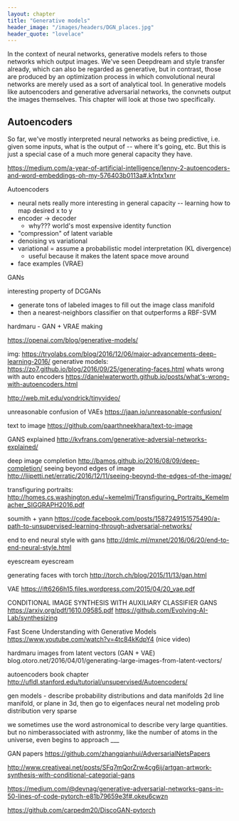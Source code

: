 ```yaml
---
layout: chapter
title: "Generative models"
header_image: "/images/headers/DGN_places.jpg"
header_quote: "lovelace"
---
```



In the context of neural networks, generative models refers to those networks which output images. We've seen Deepdream and style transfer already, which can also be regarded as generative, but in contrast, those are produced by an optimization process in which convolutional neural networks are merely used as a sort of analytical tool. In generative models like autoencoders and generative adversarial networks, the convnets output the images themselves. This chapter will look at those two specifically.

## Autoencoders

So far, we've mostly interpreted neural networks as being predictive, i.e. given some inputs, what is the output of  -- where it's going, etc. But this is just a special case of a much more general capacity they have. 

https://medium.com/a-year-of-artificial-intelligence/lenny-2-autoencoders-and-word-embeddings-oh-my-576403b0113a#.k1ntx1xnr

Autoencoders
 - neural nets really more interesting in general capacity -- learning how to map desired x to y
 - encoder -> decoder
   - why???  world's most expensive identity function
 - "compression" of latent variable
 - denoising vs variational
 - variational = assume a probabilistic model interpretation (KL divergence)
   - useful because it makes the latent space move around
 - face examples (VRAE)
 
GANs

interesting property of DCGANs
 - generate tons of labeled images to fill out the image class manifold
 - then a nearest-neighbors classifier on that outperforms a RBF-SVM


hardmaru - GAN + VRAE making

https://openai.com/blog/generative-models/

img: https://tryolabs.com/blog/2016/12/06/major-advancements-deep-learning-2016/
generative models: https://zo7.github.io/blog/2016/09/25/generating-faces.html
whats wrong with auto encoders https://danielwaterworth.github.io/posts/what's-wrong-with-autoencoders.html

http://web.mit.edu/vondrick/tinyvideo/

unreasonable confusion of VAEs https://jaan.io/unreasonable-confusion/

text to image https://github.com/paarthneekhara/text-to-image

GANS explained http://kvfrans.com/generative-adversial-networks-explained/

deep image completion http://bamos.github.io/2016/08/09/deep-completion/
seeing beyond edges of image http://liipetti.net/erratic/2016/12/11/seeing-beoynd-the-edges-of-the-image/

transfiguring portraits: http://homes.cs.washington.edu/~kemelmi/Transfiguring_Portraits_Kemelmacher_SIGGRAPH2016.pdf

soumith + yann https://code.facebook.com/posts/1587249151575490/a-path-to-unsupervised-learning-through-adversarial-networks/

end to end neural style with gans http://dmlc.ml/mxnet/2016/06/20/end-to-end-neural-style.html

eyescream eyescream

generating faces with torch http://torch.ch/blog/2015/11/13/gan.html

VAE https://ift6266h15.files.wordpress.com/2015/04/20_vae.pdf

CONDITIONAL IMAGE SYNTHESIS WITH AUXILIARY CLASSIFIER GANS https://arxiv.org/pdf/1610.09585.pdf
https://github.com/Evolving-AI-Lab/synthesizing

Fast Scene Understanding with Generative Models https://www.youtube.com/watch?v=4tc84kKdpY4 (nice video)

hardmaru images from latent vectors (GAN + VAE) blog.otoro.net/2016/04/01/generating-large-images-from-latent-vectors/

autoencoders book chapter http://ufldl.stanford.edu/tutorial/unsupervised/Autoencoders/

gen models -
describe probability distributions and data manifolds
2d line manifold, or plane in 3d, then go to eigenfaces
neural net modeling prob distribution
very sparse

we sometimes use the word astronomical to describe very large quantities. but no nimberassociated with astronmy, like the number of atoms in the universe, even begins to approach ___

GAN papers https://github.com/zhangqianhui/AdversarialNetsPapers

http://www.creativeai.net/posts/SFq7mQorZrw4cg6ij/artgan-artwork-synthesis-with-conditional-categorial-gans


https://medium.com/@devnag/generative-adversarial-networks-gans-in-50-lines-of-code-pytorch-e81b79659e3f#.okeu6cwzn

https://github.com/carpedm20/DiscoGAN-pytorch